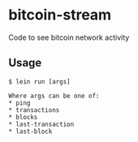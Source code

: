 # bitcoin-stream

Code to see bitcoin network activity

## Usage

    $ lein run [args]

    Where args can be one of:
    * ping
    * transactions
    * blocks
    * last-transaction
    * last-block